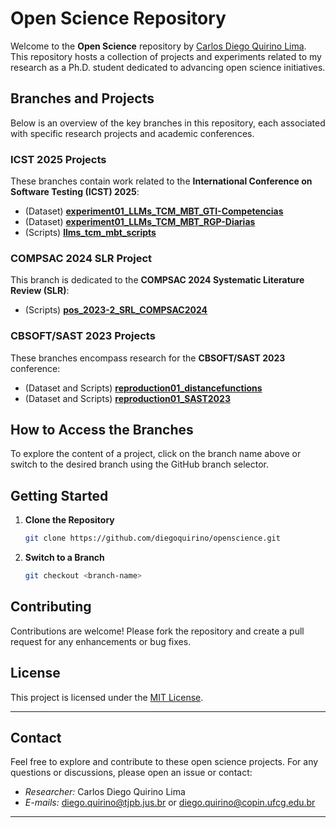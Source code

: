 # Open Science Repository

Welcome to the **Open Science** repository by [Carlos Diego Quirino Lima](https://github.com/diegoquirino). This repository hosts a collection of projects and experiments related to my research as a Ph.D. student dedicated to advancing open science initiatives.

## Branches and Projects

Below is an overview of the key branches in this repository, each associated with specific research projects and academic conferences.

### ICST 2025 Projects

These branches contain work related to the **International Conference on Software Testing (ICST) 2025**:

- (Dataset) [**experiment01_LLMs_TCM_MBT_GTI-Competencias**](https://github.com/diegoquirino/openscience/tree/experiment01_LLMs_TCM_MBT_GTI-Competencias)
- (Dataset) [**experiment01_LLMs_TCM_MBT_RGP-Diarias**](https://github.com/diegoquirino/openscience/tree/experiment01_LLMs_TCM_MBT_RGP-Diarias)
- (Scripts) [**llms_tcm_mbt_scripts**](https://github.com/diegoquirino/openscience/tree/llms_tcm_mbt_scripts)

### COMPSAC 2024 SLR Project

This branch is dedicated to the **COMPSAC 2024 Systematic Literature Review (SLR)**:

- (Scripts) [**pos_2023-2_SRL_COMPSAC2024**](https://github.com/diegoquirino/openscience/tree/pos_2023-2_SRL_COMPSAC2024)

### CBSOFT/SAST 2023 Projects

These branches encompass research for the **CBSOFT/SAST 2023** conference:

- (Dataset and Scripts) [**reproduction01_distancefunctions**](https://github.com/diegoquirino/openscience/tree/reproduction01_distancefunctions)
- (Dataset and Scripts) [**reproduction01_SAST2023**](https://github.com/diegoquirino/openscience/tree/reproduction01_SAST2023)

## How to Access the Branches

To explore the content of a project, click on the branch name above or switch to the desired branch using the GitHub branch selector.

## Getting Started

1. **Clone the Repository**

   ```bash
   git clone https://github.com/diegoquirino/openscience.git
   ```

2. **Switch to a Branch**

   ```bash
   git checkout <branch-name>
   ```

## Contributing

Contributions are welcome! Please fork the repository and create a pull request for any enhancements or bug fixes.

## License

This project is licensed under the [MIT License](LICENSE).

---

## Contact

Feel free to explore and contribute to these open science projects. For any questions or discussions, please open an issue or contact:

* *Researcher:* Carlos Diego Quirino Lima
* *E-mails:* [diego.quirino@tjpb.jus.br](mailto:diego.quirino@tjpb.jus.br) or [diego.quirino@copin.ufcg.edu.br](mailto:diego.quirino@copin.ufcg.edu.br)

---

